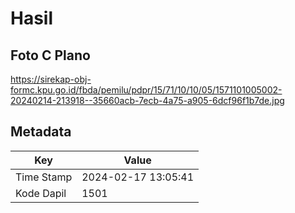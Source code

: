 # Hasil

## Foto C Plano

https://sirekap-obj-formc.kpu.go.id/fbda/pemilu/pdpr/15/71/10/10/05/1571101005002-20240214-213918--35660acb-7ecb-4a75-a905-6dcf96f1b7de.jpg


## Metadata

| Key        | Value               |
| ---------- | ------------------- |
| Time Stamp | 2024-02-17 13:05:41 |
| Kode Dapil | 1501                |



